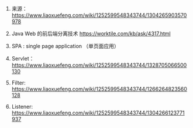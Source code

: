 1. 来源：
    https://www.liaoxuefeng.com/wiki/1252599548343744/1304265903570978

2. Java Web 的前后端分离技术
    https://worktile.com/kb/ask/4317.html

3. SPA :
    single page application （单页面应用）

4. Servlet：
   https://www.liaoxuefeng.com/wiki/1252599548343744/1328705066500130

5. Filter:
   https://www.liaoxuefeng.com/wiki/1252599548343744/1266264823560128

6. Listener:
   https://www.liaoxuefeng.com/wiki/1252599548343744/1304266123771937